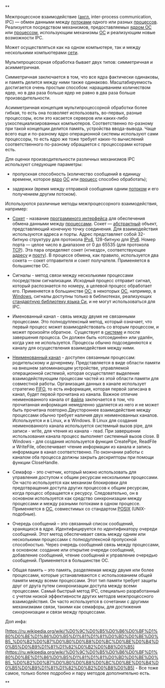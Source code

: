 **

Межпроцессное взаимодействие ([англ.](https://ru.wikipedia.org/wiki/%D0%90%D0%BD%D0%B3%D0%BB%D0%B8%D0%B9%D1%81%D0%BA%D0%B8%D0%B9_%D1%8F%D0%B7%D1%8B%D0%BA) inter-process communication, IPC) — обмен данными между [потоками](https://ru.wikipedia.org/wiki/%D0%9F%D0%BE%D1%82%D0%BE%D0%BA_%D0%B2%D1%8B%D0%BF%D0%BE%D0%BB%D0%BD%D0%B5%D0%BD%D0%B8%D1%8F) одного или разных [процессов](https://ru.wikipedia.org/wiki/%D0%9F%D1%80%D0%BE%D1%86%D0%B5%D1%81%D1%81_(%D0%B8%D0%BD%D1%84%D0%BE%D1%80%D0%BC%D0%B0%D1%82%D0%B8%D0%BA%D0%B0)). Реализуется посредством механизмов, предоставляемых [ядром ОС](https://ru.wikipedia.org/wiki/%D0%AF%D0%B4%D1%80%D0%BE_%D0%BE%D0%BF%D0%B5%D1%80%D0%B0%D1%86%D0%B8%D0%BE%D0%BD%D0%BD%D0%BE%D0%B9_%D1%81%D0%B8%D1%81%D1%82%D0%B5%D0%BC%D1%8B) или [процессом](https://ru.wikipedia.org/wiki/%D0%9F%D1%80%D0%BE%D1%86%D0%B5%D1%81%D1%81_(%D0%B8%D0%BD%D1%84%D0%BE%D1%80%D0%BC%D0%B0%D1%82%D0%B8%D0%BA%D0%B0)), использующим механизмы [ОС](https://ru.wikipedia.org/wiki/%D0%9E%D0%BF%D0%B5%D1%80%D0%B0%D1%86%D0%B8%D0%BE%D0%BD%D0%BD%D0%B0%D1%8F_%D1%81%D0%B8%D1%81%D1%82%D0%B5%D0%BC%D0%B0) и реализующим новые возможности IPC.

Может осуществляться как на одном компьютере, так и между несколькими компьютерами [сети](https://ru.wikipedia.org/wiki/%D0%9A%D0%BE%D0%BC%D0%BF%D1%8C%D1%8E%D1%82%D0%B5%D1%80%D0%BD%D0%B0%D1%8F_%D1%81%D0%B5%D1%82%D1%8C).

Мультипроцессорная обработка бывает двух типов: симметричная и асимметричная.

Симметричная заключается в том, что все ядра фактически одинаковы, и память делится между ними также одинаково. Масштабируемость достигается очень простым способом: наращиванием количеством ядер, но в два раза больше ядер не равно в два раза больше производительности.

Асимметричная концепция мультипроцессорной обработки более гибкая, то есть она позволяет использовать, во-первых, разные процессоры, если это касается серверов или каких-либо узкоспециализированных компьютеров. Соответственно по-разному при такой концепции делится память, устройства ввода-вывода. Чаще всего еще и по-разному ядро операционной системы используют сами процессоры, то есть ядро же тоже требует каких-то вычислений соответственного по-разному обращается с процессорами которые есть.

Для оценки производительности различных механизмов IPC используют следующие параметры:

-   пропускная способность (количество сообщений в единицу времени, которое [ядро](https://ru.wikipedia.org/wiki/%D0%AF%D0%B4%D1%80%D0%BE_%D0%BE%D0%BF%D0%B5%D1%80%D0%B0%D1%86%D0%B8%D0%BE%D0%BD%D0%BD%D0%BE%D0%B9_%D1%81%D0%B8%D1%81%D1%82%D0%B5%D0%BC%D1%8B) [ОС](https://ru.wikipedia.org/wiki/%D0%9E%D0%BF%D0%B5%D1%80%D0%B0%D1%86%D0%B8%D0%BE%D0%BD%D0%BD%D0%B0%D1%8F_%D1%81%D0%B8%D1%81%D1%82%D0%B5%D0%BC%D0%B0) или [процесс](https://ru.wikipedia.org/wiki/%D0%9F%D1%80%D0%BE%D1%86%D0%B5%D1%81%D1%81_(%D0%B8%D0%BD%D1%84%D0%BE%D1%80%D0%BC%D0%B0%D1%82%D0%B8%D0%BA%D0%B0)) способно обработать);
    
-   задержки (время между отправкой сообщения одним [потоком](https://ru.wikipedia.org/wiki/%D0%9F%D0%BE%D1%82%D0%BE%D0%BA_%D0%B2%D1%8B%D0%BF%D0%BE%D0%BB%D0%BD%D0%B5%D0%BD%D0%B8%D1%8F) и его получением другим потоком).
    

Используются различные методы межпроцессорного взаимодействия, например:

-   [Сокет](https://ru.wikipedia.org/wiki/%D0%A1%D0%BE%D0%BA%D0%B5%D1%82_(%D0%BF%D1%80%D0%BE%D0%B3%D1%80%D0%B0%D0%BC%D0%BC%D0%BD%D1%8B%D0%B9_%D0%B8%D0%BD%D1%82%D0%B5%D1%80%D1%84%D0%B5%D0%B9%D1%81)) - название [программного интерфейса](https://ru.wikipedia.org/wiki/API) для обеспечения обмена данными между [процессами](https://ru.wikipedia.org/wiki/%D0%9F%D1%80%D0%BE%D1%86%D0%B5%D1%81%D1%81_(%D0%B8%D0%BD%D1%84%D0%BE%D1%80%D0%BC%D0%B0%D1%82%D0%B8%D0%BA%D0%B0)). Сокет — [абстрактный](https://ru.wikipedia.org/wiki/%D0%90%D0%B1%D1%81%D1%82%D1%80%D0%B0%D0%BA%D1%86%D0%B8%D1%8F) объект, представляющий конечную точку соединения. Для взаимодействия используются адреса и порты. Адрес представляет собой 32-битную структуру для протокола [IPv4](https://ru.wikipedia.org/wiki/IPv4), 128-битную для [IPv6](https://ru.wikipedia.org/wiki/IPv6). Номер порта — целое число в диапазоне от 0 до 65535 (для протокола [TCP](https://ru.wikipedia.org/wiki/TCP)). Эта пара определяет сокет («гнездо», соответствующее [адресу](https://ru.wikipedia.org/wiki/%D0%A1%D0%B5%D1%82%D0%B5%D0%B2%D0%BE%D0%B9_%D0%B0%D0%B4%D1%80%D0%B5%D1%81) и [порту](https://ru.wikipedia.org/wiki/%D0%9F%D0%BE%D1%80%D1%82_(%D0%BA%D0%BE%D0%BC%D0%BF%D1%8C%D1%8E%D1%82%D0%B5%D1%80%D0%BD%D1%8B%D0%B5_%D1%81%D0%B5%D1%82%D0%B8))). В процессе обмена, как правило, используется два сокета — сокет отправителя и сокет получателя. Применяется в большинстве ОС.
    

-   Сигналы - метод связи между несколькими процессами посредством сигнализации. Исходный процесс отправит сигнал, который распознается по номеру, а целевой процесс обработает его. Применяется в большинстве [ОС](https://ru.wikipedia.org/wiki/%D0%9E%D0%BF%D0%B5%D1%80%D0%B0%D1%86%D0%B8%D0%BE%D0%BD%D0%BD%D0%B0%D1%8F_%D1%81%D0%B8%D1%81%D1%82%D0%B5%D0%BC%D0%B0); в некоторых [ОС](https://ru.wikipedia.org/wiki/%D0%9E%D0%BF%D0%B5%D1%80%D0%B0%D1%86%D0%B8%D0%BE%D0%BD%D0%BD%D0%B0%D1%8F_%D1%81%D0%B8%D1%81%D1%82%D0%B5%D0%BC%D0%B0), например, в [Windows](https://ru.wikipedia.org/wiki/Windows), сигналы доступны только в библиотеках, реализующих [стандартную библиотеку языка Си](https://ru.wikipedia.org/wiki/%D0%A1%D1%82%D0%B0%D0%BD%D0%B4%D0%B0%D1%80%D1%82%D0%BD%D0%B0%D1%8F_%D0%B1%D0%B8%D0%B1%D0%BB%D0%B8%D0%BE%D1%82%D0%B5%D0%BA%D0%B0_%D1%8F%D0%B7%D1%8B%D0%BA%D0%B0_%D0%A1%D0%B8), и не могут использоваться для IPC.
    

-   Именованный канал - связь между двумя не связанными процессами. Это полнодуплексный метод, который означает, что первый процесс может взаимодействовать со вторым процессом, и может произойти обратное.  Существует в [системе](https://ru.wikipedia.org/wiki/%D0%9E%D0%BF%D0%B5%D1%80%D0%B0%D1%86%D0%B8%D0%BE%D0%BD%D0%BD%D0%B0%D1%8F_%D1%81%D0%B8%D1%81%D1%82%D0%B5%D0%BC%D0%B0) и после завершения процесса. Он должен быть «отсоединён» или удалён, когда уже не используется. Процессы обычно подсоединяются к каналу для осуществления взаимодействия между ними.
    

-   [Неименованный канал](https://ru.wikipedia.org/wiki/%D0%9D%D0%B5%D0%B8%D0%BC%D0%B5%D0%BD%D0%BE%D0%B2%D0%B0%D0%BD%D0%BD%D1%8B%D0%B9_%D0%BA%D0%B0%D0%BD%D0%B0%D0%BB) - доступен связанным процессам: родительскому и дочернему. Представляется в виде области памяти на внешнем запоминающем устройстве, управляемой операционной системой, которая осуществляет выделение взаимодействующим процессам частей из этой области памяти для совместной работы. Организация данных в канале использует стратегию [FIFO](https://ru.wikipedia.org/wiki/FIFO), то есть информация, которая первой записана в канал, будет первой прочитана из канала. Важное отличие неименованного канала от [файла](https://ru.wikipedia.org/wiki/%D0%A4%D0%B0%D0%B9%D0%BB) заключается в том, что прочитанная информация немедленно удаляется из него и не может быть прочитана повторно.Двустороннее взаимодействие между процессами обычно требует наличия двух неименованных каналов. Используется и в Linux, и в Windows. В Linux для создания неименованного канала используется системный вызов pipe, для записи - write, для чтения из канала - read. При завершении использования канала процесс выполняет системный вызов close. В Windows - для создания используется функция CreatePipe, ReadFile и WriteFile, обеспечивает чтение информации из канала и запись информации в канал соответственно. По окончании работы с каналом оба процесса должны закрыть дескрипторы при помощи функции CloseHandle.
    

-   Семафор - это счетчик, который можно использовать для управления доступом к общим ресурсам несколькими процессами. Он часто используется как механизм блокировки для предотвращения доступа других процессов к общим ресурсам, когда процесс обращается к ресурсу. Следовательно, он в основном используется как средство синхронизации между процессами и между разными потоками в одном процессе. Применяется в [ОС](https://ru.wikipedia.org/wiki/%D0%9E%D0%BF%D0%B5%D1%80%D0%B0%D1%86%D0%B8%D0%BE%D0%BD%D0%BD%D0%B0%D1%8F_%D1%81%D0%B8%D1%81%D1%82%D0%B5%D0%BC%D0%B0), совместимых со стандартом [POSIX](https://ru.wikipedia.org/wiki/POSIX) (UNIX-подобные).
    
-   Очередь сообщений – это связанный список сообщений, хранящихся в ядре. Идентифицируется по идентификатору очереди сообщений. Этот метод обеспечивает связь между одним или несколькими процессами с полнодуплексной пропускной способностью. Через очередь сообщений связь между процессами, в основном: создание или открытие очереди сообщений, добавление сообщений, чтение сообщений и управление очередью сообщений. Применяется в большинстве ОС.
    

-   Общая память – это память, разделяемая между двумя или более процессами, которые устанавливаются с использованием общей памяти между всеми процессами. Этот тип памяти требует защиты друг от друга путем синхронизации доступа между всеми процессами. Самый быстрый метод IPC, специально разработанный с учетом низкой эффективности других методов межпроцессного взаимодействия. Он часто используется в сочетании с другими механизмами связи, такими как семафоры, для достижения синхронизации и связи между процессами.
    

Доп инфа:

[https://ru.wikipedia.org/wiki/%D0%9C%D0%B5%D0%B6%D0%BF%D1%80%D0%BE%D1%86%D0%B5%D1%81%D1%81%D0%BD%D0%BE%D0%B5_%D0%B2%D0%B7%D0%B0%D0%B8%D0%BC%D0%BE%D0%B4%D0%B5%D0%B9%D1%81%D1%82%D0%B2%D0%B8%D0%B5](https://ru.wikipedia.org/wiki/%D0%9C%D0%B5%D0%B6%D0%BF%D1%80%D0%BE%D1%86%D0%B5%D1%81%D1%81%D0%BD%D0%BE%D0%B5_%D0%B2%D0%B7%D0%B0%D0%B8%D0%BC%D0%BE%D0%B4%D0%B5%D0%B9%D1%81%D1%82%D0%B2%D0%B8%D0%B5) - Все тоже самое, только более подробно и пару методов дополнительно есть.

**